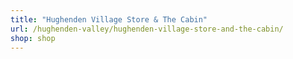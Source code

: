 ```yaml
---
title: "Hughenden Village Store & The Cabin"
url: /hughenden-valley/hughenden-village-store-and-the-cabin/
shop: shop
---
```

